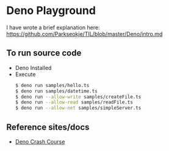 # Deno Playground

I have wrote a brief explanation here:
https://github.com/Parkseokje/TIL/blob/master/Deno/intro.md

## To run source code

- Deno Installed
- Execute
  ```bash
  $ deno run samples/hello.ts
  $ deno run samples/datetime.ts
  $ deno run --allow-write samples/createFile.ts
  $ deno run --allow-read samples/readFile.ts
  $ deno run --allow-net samples/simpleServer.ts
  ```

## Reference sites/docs

- [Deno Crash Course](https://morioh.com/p/05cffb094fa3?fbclid=IwAR2PMP66qOT4NfAPSzG-3YS7IRoQ4kulguBZ-nh4YasMAkmZMxHx-cfuYxw)